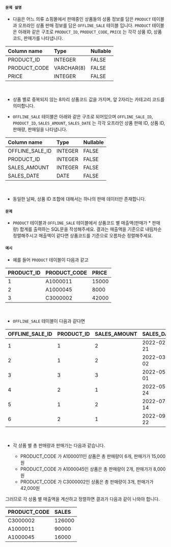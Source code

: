 #### `문제 설명`

- 다음은 어느 의류 쇼핑몰에서 판매중인 상품들의 상품 정보를 담은 `PRODUCT` 테이블과 오프라인 상품 판매 정보를 담은 `OFFLINE_SALE` 테이블 입니다. `PRODUCT` 테이블은 아래와 같은 구조로 `PRODUCT_ID`, `PRODUCT_CODE`, `PRICE` 는 각각 상품 ID, 상품코드, 판매가를 나타냅니다.

|Column name|Type|Nullable|
|:--|:--|:--|
|PRODUCT_ID|INTEGER|FALSE|
|PRODUCT_CODE|VARCHAR(8)|FALSE|
|PRICE|INTEGER|FALSE|
<br>

- 상품 별로 중복되지 않는 8자리 상품코드 값을 가지며, 앞 2자리는 카테고리 코드를 의미합니다.

- `OFFLINE_SALE` 테이블은 아래와 같은 구조로 되어있으며 `OFFLINE_SALE_ID`, `PRODUCT_ID`, `SALES_AMOUNT`, `SALES_DATE` 는 각각 오프라인 상품 판매 ID, 상품 ID, 판매량, 판매일을 나타냅니다.

|Column name|Type|Nullable|
|:--|:--|:--|
|OFFLINE_SALE_ID|INTEGER|FALSE|
|PRODUCT_ID|INTEGER|FALSE|
|SALES_AMOUNT|INTEGER|FALSE|
|SALES_DATE|DATE|FALSE|
<br>

- 동일한 날짜, 상품 ID 조합에 대해서는 하나의 판매 데이터만 존재합니다.

#### `문제`

- `PRODUCT` 테이블과 `OFFLINE_SALE` 테이블에서 상품코드 별 매출액(판매가 * 판매량) 합계를 출력하는 SQL문을 작성해주세요. 결과는 매출액을 기준으로 내림차순 정렬해주시고 매출액이 같다면 상품코드를 기준으로 오름차순 정렬해주세요.

#### `예시`

- 예를 들어 `PRODUCT` 테이블이 다음과 같고

|PRODUCT_ID|PRODUCT_CODE|PRICE|
|:--|:--|:--|
|1|A1000011|15000|
|2|A1000045|8000|
|3|C3000002|42000|
<br>

- `OFFLINE_SALE` 테이블이 다음과 같다면

|OFFLINE_SALE_ID|PRODUCT_ID|SALES_AMOUNT|SALES_DATE|
|:--|:--|:--|:--|
|1|1|2|2022-02-21|
|2|1|2|2022-03-02|
|3|3|3|2022-05-01|
|4|2|1|2022-05-24|
|5|1|2|2022-07-14|
|6|2|1|2022-09-22|
<br>

- 각 상품 별 총 판매량과 판매가는 다음과 같습니다.

  - PRODUCT_CODE 가 A1000011인 상품은 총 판매량이 6개, 판매가가 15,000원
  - PRODUCT_CODE 가 A1000045인 상품은 총 판매량이 2개, 판매가가 8,000원
  - PRODUCT_CODE 가 C3000002인 상품은 총 판매량이 3개, 판매가가 42,000원

그러므로 각 상품 별 매출액을 계산하고 정렬하면 결과가 다음과 같이 나와야 합니다.

|PRODUCT_CODE|SALES|
|:--|:--|
|C3000002|126000|
|A1000011|90000|
|A1000045|16000|
<br>